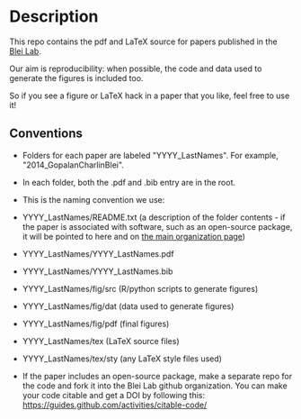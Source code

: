 Description
============

This repo contains the pdf and LaTeX source for papers published in the [Blei Lab](http://www.cs.columbia.edu/~blei/). 

Our aim is reproducibility: when possible, the code and data used to generate the figures is included too. 

So if you see a figure or LaTeX hack in a paper that you like, feel free to use it!

## Conventions

* Folders for each paper are labeled "YYYY_LastNames". For example, "2014_GopalanCharlinBlei".

* In each folder, both the .pdf and .bib entry are in the root. 

* This is the naming convention we use:
 * YYYY_LastNames/README.txt (a description of the folder contents - if the paper is associated with
software, such as an open-source package, it will be pointed to here and on [the main organization page](https://github.com/Blei-Lab))
 * YYYY_LastNames/YYYY_LastNames.pdf
 * YYYY_LastNames/YYYY_LastNames.bib
 * YYYY_LastNames/fig/src (R/python scripts to generate figures)
 * YYYY_LastNames/fig/dat (data used to generate figures)
 * YYYY_LastNames/fig/pdf (final figures)
 * YYYY_LastNames/tex (LaTeX source files)
 * YYYY_LastNames/tex/sty (any LaTeX style files used)

* If the paper includes an open-source package, make a separate repo for the code and fork it into the Blei Lab github organization. You can make your code citable and get a DOI by following this: https://guides.github.com/activities/citable-code/
